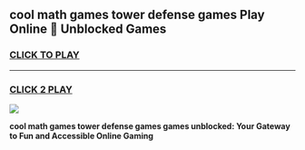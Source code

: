 
## cool math games tower defense games Play Online 👋 Unblocked Games
<h3>
<a href="https://news.freeplayer.one?title=cool_math_games_tower_defense_games&ref=17CMG">CLICK TO PLAY</a></h3>
<hr>

<h3>
<a href="https://news.freeplayer.one?title=cool_math_games_tower_defense_games&ref=17CMG">CLICK 2 PLAY</a>
  
</h3>

<a href="https://news.freeplayer.one?title=cool_math_games_tower_defense_games&ref=17CMG/"><img src="https://clearcache.store/games.png"></a>


**cool math games tower defense games games unblocked: Your Gateway to Fun and Accessible Online Gaming**
